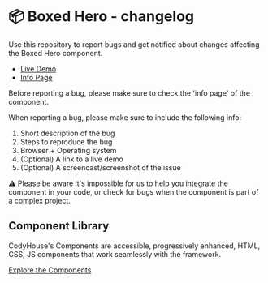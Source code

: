 # 📦 Boxed Hero - changelog

Use this repository to report bugs and get notified about changes affecting the Boxed Hero component.

- [Live Demo](https://codyhouse.co/ds/components/app/boxed-hero)
- [Info Page](https://codyhouse.co/ds/components/info/boxed-hero)

Before reporting a bug, please make sure to check the 'info page' of the component. 

When reporting a bug, please make sure to include the following info:

1. Short description of the bug
2. Steps to reproduce the bug
3. Browser + Operating system
4. (Optional) A link to a live demo
5. (Optional) A screencast/screenshot of the issue

⚠️ Please be aware it's impossible for us to help you integrate the component in your code, or check for bugs when the component is part of a complex project.

## Component Library

CodyHouse's Components are accessible, progressively enhanced, HTML, CSS, JS components that work seamlessly with the framework.

[Explore the Components](https://codyhouse.co/ds/components)
